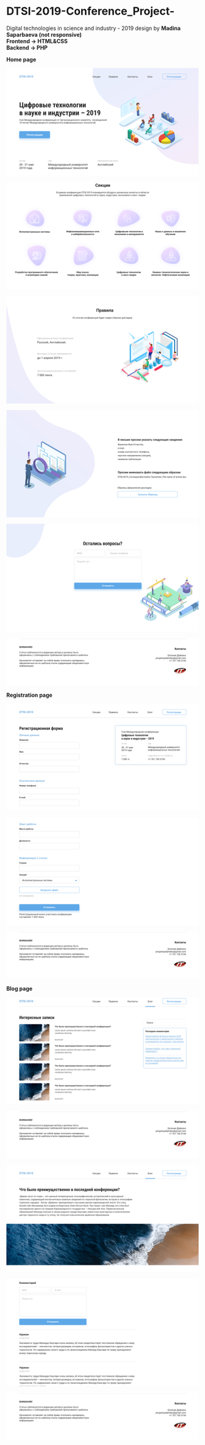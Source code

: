 # DTSI-2019-Conference_Project-
Digital technologies in science and industry - 2019 design by <strong>Madina Saparbaeva (not responsive)</strong><br>
<strong>Frontend -> HTML&CSS</strong><br>
<strong>Backend -> PHP</strong>

<strong>Home page</strong>
<p align="center"><img src="https://github.com/nurgi17/DTSI-2019-Conference_Project-/blob/master/h1.png"></p>
<p align="center"><img src="https://github.com/nurgi17/DTSI-2019-Conference_Project-/blob/master/h2.png"></p>
<p align="center"><img src="https://github.com/nurgi17/DTSI-2019-Conference_Project-/blob/master/h3.png"></p>
<p align="center"><img src="https://github.com/nurgi17/DTSI-2019-Conference_Project-/blob/master/h4.png"></p>
<p align="center"><img src="https://github.com/nurgi17/DTSI-2019-Conference_Project-/blob/master/h5.png"></p>
<p align="center"><img src="https://github.com/nurgi17/DTSI-2019-Conference_Project-/blob/master/footer.png"></p>

<strong>Registration page</strong>
<p align="center"><img src="https://github.com/nurgi17/DTSI-2019-Conference_Project-/blob/master/r1.png"></p>
<p align="center"><img src="https://github.com/nurgi17/DTSI-2019-Conference_Project-/blob/master/r2.png"></p>
<p align="center"><img src="https://github.com/nurgi17/DTSI-2019-Conference_Project-/blob/master/footer.png"></p>

<strong>Blog page</strong>
<p align="center"><img src="https://github.com/nurgi17/DTSI-2019-Conference_Project-/blob/master/b.png"></p>
<p align="center"><img src="https://github.com/nurgi17/DTSI-2019-Conference_Project-/blob/master/footer.png"></p>
<p align="center"><img src="https://github.com/nurgi17/DTSI-2019-Conference_Project-/blob/master/bb1.png"></p>
<p align="center"><img src="https://github.com/nurgi17/DTSI-2019-Conference_Project-/blob/master/bb2.png"></p>
<p align="center"><img src="https://github.com/nurgi17/DTSI-2019-Conference_Project-/blob/master/footer.png"></p>
